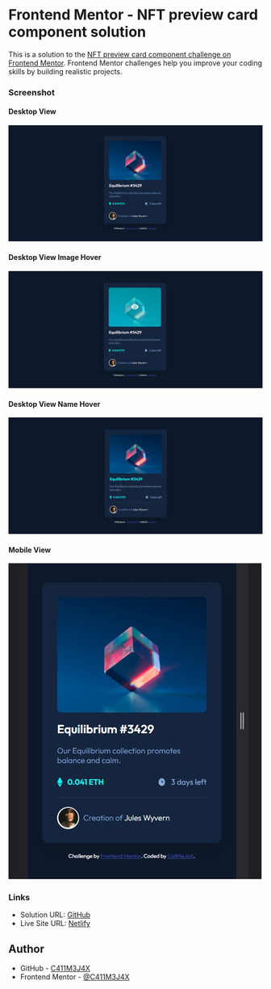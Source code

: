 # Frontend Mentor - NFT preview card component solution

This is a solution to the [NFT preview card component challenge on Frontend Mentor](https://www.frontendmentor.io/challenges/nft-preview-card-component-SbdUL_w0U). Frontend Mentor challenges help you improve your coding skills by building realistic projects.

### Screenshot
#### Desktop View
![](screenshot/Desktop_View.jpg)

#### Desktop View Image Hover
![](screenshot/Desktop_View_Hover.jpg)

#### Desktop View Name Hover
![](screenshot/Desktop_View_Hover_Name.jpg)

#### Mobile View
![](screenshot/Mobile_View.jpg)

### Links

- Solution URL: [GitHub](https://github.com/C411M3J4X/nft-preview-card-component)
- Live Site URL: [Netlify](https://frontend-mentor-nft-card-project.netlify.app)
## Author

- GitHub - [C411M3J4X](https://github.com/C411M3J4X)
- Frontend Mentor - [@C411M3J4X](https://www.frontendmentor.io/profile/C411M3J4X)

